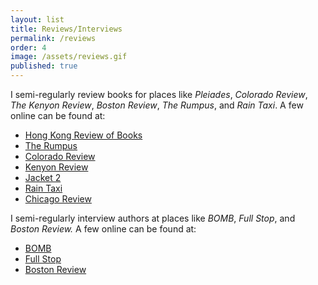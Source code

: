 ```yaml
---
layout: list
title: Reviews/Interviews
permalink: /reviews
order: 4
image: /assets/reviews.gif
published: true
---
```

I semi-regularly review books for places like *Pleiades*, *Colorado Review*, *The Kenyon Review*, *Boston Review*, *The Rumpus*, and *Rain Taxi*. A few online can be found at:

- [Hong Kong Review of Books](https://hkrbooks.com/2019/01/19/you-will-always-be-someone-from-somewhere-else/)
- [The Rumpus](http://therumpus.net/author/jeff-alessandrelli/)
- [Colorado Review](http://coloradoreview.colostate.edu/reviews/the-absolute-letter/)
- [Kenyon Review](https://www.kenyonreview.org/writer/jeff-alessandrelli/)
- [Jacket 2](https://jacket2.org/reviews/problem-being-numerous-problem-memory)
- [Rain Taxi](http://www.raintaxi.com/wolfs-milk-the-lost-notebooks-of-juan-sweeney/)
- [Chicago Review](https://www.chicagoreview.org/wholl-chop-your-suey-when-im-gone-on-ray-johnson-c-o-at-the-art-institute-of-chicago/) 

I semi-regularly interview authors at places like *BOMB*, *Full Stop*, and *Boston Review.* A few online can be found at:

- [BOMB](https://bombmagazine.org/articles/alice-notley-interviewed-runes/)
- [Full Stop](https://www.full-stop.net/author/jeff-alessandrelli/)
- [Boston Review](https://bostonreview.net/poetry/interview-jeff-alessandrelli-john-gallaher)
